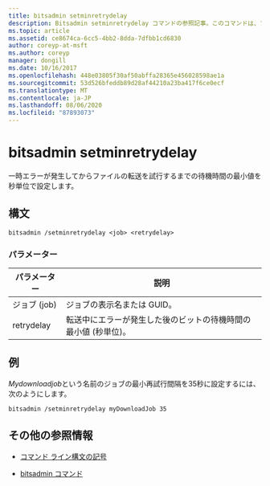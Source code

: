 ```yaml
---
title: bitsadmin setminretrydelay
description: Bitsadmin setminretrydelay コマンドの参照記事。このコマンドは、ファイルの転送を試行する前に、一時的なエラーが発生した後に BITS が待機する最小時間を秒単位で設定します。
ms.topic: article
ms.assetid: ce8674ca-6cc5-4bb2-8dda-7dfbb1cd6830
author: coreyp-at-msft
ms.author: coreyp
manager: dongill
ms.date: 10/16/2017
ms.openlocfilehash: 448e03805f30af50abffa28365e456028598ae1a
ms.sourcegitcommit: 53d526bfeddb89d28af44210a23ba417f6ce0ecf
ms.translationtype: MT
ms.contentlocale: ja-JP
ms.lasthandoff: 08/06/2020
ms.locfileid: "87893073"
---
```

# <a name="bitsadmin-setminretrydelay"></a>bitsadmin setminretrydelay

一時エラーが発生してからファイルの転送を試行するまでの待機時間の最小値を秒単位で設定します。

## <a name="syntax"></a>構文

```
bitsadmin /setminretrydelay <job> <retrydelay>
```

### <a name="parameters"></a>パラメーター

| パラメーター | 説明 |
| --------- | ----------- |
| ジョブ (job) | ジョブの表示名または GUID。 |
| retrydelay | 転送中にエラーが発生した後のビットの待機時間の最小値 (秒単位)。 |

## <a name="examples"></a>例

*Mydownloadjob*という名前のジョブの最小再試行間隔を35秒に設定するには、次のようにします。

```
bitsadmin /setminretrydelay myDownloadJob 35
```

## <a name="additional-references"></a>その他の参照情報

- [コマンド ライン構文の記号](command-line-syntax-key.md)

- [bitsadmin コマンド](bitsadmin.md)
